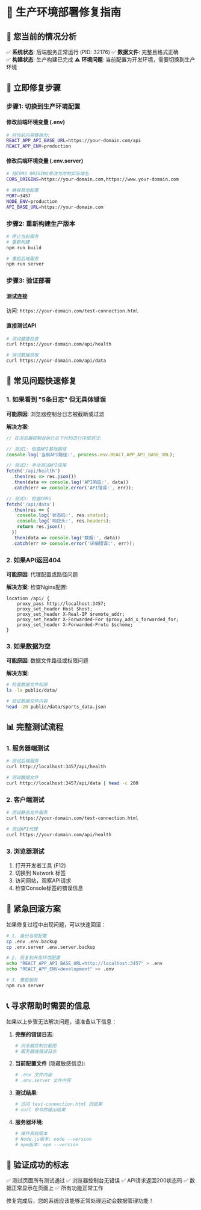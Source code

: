 # 🚀 生产环境部署修复指南

## 🎯 您当前的情况分析

✅ **系统状态**: 后端服务正常运行 (PID: 32176)
✅ **数据文件**: 完整且格式正确  
✅ **构建状态**: 生产构建已完成
⚠️ **环境问题**: 当前配置为开发环境，需要切换到生产环境

## 🔧 立即修复步骤

### 步骤1: 切换到生产环境配置

#### 修改前端环境变量 (.env)
```bash
# 将当前内容替换为:
REACT_APP_API_BASE_URL=https://your-domain.com/api
REACT_APP_ENV=production
```

#### 修改后端环境变量 (.env.server)
```bash
# 将CORS_ORIGINS修改为你的实际域名
CORS_ORIGINS=https://your-domain.com,https://www.your-domain.com

# 确保其他配置
PORT=3457
NODE_ENV=production
API_BASE_URL=https://your-domain.com
```

### 步骤2: 重新构建生产版本
```bash
# 停止当前服务
# 重新构建
npm run build

# 重启后端服务
npm run server
```

### 步骤3: 验证部署

#### 测试连接
访问: `https://your-domain.com/test-connection.html`

#### 直接测试API
```bash
# 测试健康检查
curl https://your-domain.com/api/health

# 测试数据获取
curl https://your-domain.com/api/data
```

## 🐛 常见问题快速修复

### 1. 如果看到 "5条日志" 但无具体错误

**可能原因**: 浏览器控制台日志被截断或过滤

**解决方案**:
```javascript
// 在浏览器控制台执行以下代码进行详细测试:

// 测试1: 检查API基础路径
console.log('当前API路径:', process.env.REACT_APP_API_BASE_URL);

// 测试2: 手动测试API连接
fetch('/api/health')
  .then(res => res.json())
  .then(data => console.log('API响应:', data))
  .catch(err => console.error('API错误:', err));

// 测试3: 检查CORS
fetch('/api/data')
  .then(res => {
    console.log('状态码:', res.status);
    console.log('响应头:', res.headers);
    return res.json();
  })
  .then(data => console.log('数据:', data))
  .catch(err => console.error('详细错误:', err));
```

### 2. 如果API返回404

**可能原因**: 代理配置或路径问题

**解决方案**:
检查Nginx配置:
```nginx
location /api/ {
    proxy_pass http://localhost:3457;
    proxy_set_header Host $host;
    proxy_set_header X-Real-IP $remote_addr;
    proxy_set_header X-Forwarded-For $proxy_add_x_forwarded_for;
    proxy_set_header X-Forwarded-Proto $scheme;
}
```

### 3. 如果数据为空

**可能原因**: 数据文件路径或权限问题

**解决方案**:
```bash
# 检查数据文件权限
ls -la public/data/

# 验证数据文件内容
head -20 public/data/sports_data.json
```

## 📊 完整测试流程

### 1. 服务器端测试
```bash
# 测试后端服务
curl http://localhost:3457/api/health

# 测试数据文件
curl http://localhost:3457/api/data | head -c 200
```

### 2. 客户端测试
```bash
# 测试静态文件服务
curl https://your-domain.com/test-connection.html

# 测试API代理
curl https://your-domain.com/api/health
```

### 3. 浏览器测试
1. 打开开发者工具 (F12)
2. 切换到 Network 标签
3. 访问网站，观察API请求
4. 检查Console标签的错误信息

## 🚨 紧急回滚方案

如果修复过程中出现问题，可以快速回滚：

```bash
# 1. 备份当前配置
cp .env .env.backup
cp .env.server .env.server.backup

# 2. 恢复到开发环境配置
echo "REACT_APP_API_BASE_URL=http://localhost:3457" > .env
echo "REACT_APP_ENV=development" >> .env

# 3. 重启服务
npm run server
```

## 📞 寻求帮助时需要的信息

如果以上步骤无法解决问题，请准备以下信息：

1. **完整的错误日志**:
   ```bash
   # 浏览器控制台截图
   # 服务器端错误日志
   ```

2. **当前配置文件** (隐藏敏感信息):
   ```bash
   # .env 文件内容
   # .env.server 文件内容
   ```

3. **测试结果**:
   ```bash
   # 访问 test-connection.html 的结果
   # curl 命令的输出结果
   ```

4. **服务器环境**:
   ```bash
   # 操作系统版本
   # Node.js版本: node --version
   # npm版本: npm --version
   ```

## 🎉 验证成功的标志

✅ 测试页面所有测试通过
✅ 浏览器控制台无错误
✅ API请求返回200状态码
✅ 数据正常显示在页面上
✅ 所有功能正常工作

修复完成后，您的系统应该能够正常处理运动会数据管理功能！